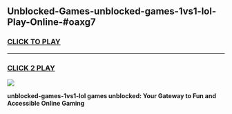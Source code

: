 
## Unblocked-Games-unblocked-games-1vs1-lol-Play-Online-#oaxg7
<h3>
<a href="https://premium.freeplayer.one?title=unblocked-games-1vs1-lol&ref=27F">CLICK TO PLAY</a></h3>
<hr>

<h3>
<a href="https://premium.freeplayer.one?title=unblocked-games-1vs1-lol&ref=27F">CLICK 2 PLAY</a>
  
</h3>

<a href="https://premium.freeplayer.one?title=unblocked-games-1vs1-lol&ref=27F"><img src="https://clearcache.store/games.png"></a>


**unblocked-games-1vs1-lol games unblocked: Your Gateway to Fun and Accessible Online Gaming**
